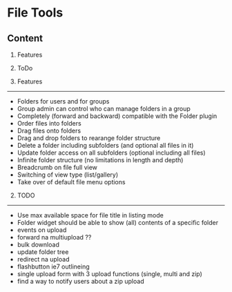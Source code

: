 File Tools
===============

Content
---------------
1. Features
2. ToDo

1. Features
---------------
- Folders for users and for groups
- Group admin can control who can manage folders in a group
- Completely (forward and backward) compatible with the Folder plugin
- Order files into folders
- Drag files onto folders
- Drag and drop folders to rearange folder structure
- Delete a folder including subfolders (and optional all files in it)
- Update folder access on all subfolders (optional including all files) 
- Infinite folder structure (no limitations in length and depth)
- Breadcrumb on file full view
- Switching of view type (list/gallery)
- Take over of default file menu options

2. TODO
---------------
- Use max available space for file title in listing mode
- Folder widget should be able to show (all) contents of a specific folder
- events on upload
- forward na multiupload ??
- bulk download
- update folder tree
- redirect na upload
- flashbutton ie7 outlineing
- single upload form with 3 upload functions (single, multi and zip)
- find a way to notify users about a zip upload